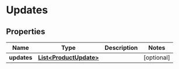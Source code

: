 
# Updates

## Properties
Name | Type | Description | Notes
------------ | ------------- | ------------- | -------------
**updates** | [**List&lt;ProductUpdate&gt;**](ProductUpdate.md) |  |  [optional]



